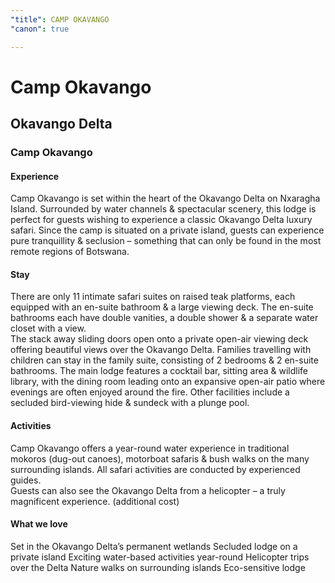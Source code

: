 ```yaml
---
"title": CAMP OKAVANGO
"canon": true

---
```


# Camp Okavango
## Okavango Delta
### Camp Okavango

#### Experience
Camp Okavango is set within the heart of the Okavango Delta on Nxaragha Island.  Surrounded by water channels &amp; spectacular scenery, this lodge is perfect for guests wishing to experience a classic Okavango Delta luxury safari.
Since the camp is situated on a private island, guests can experience pure tranquillity &amp; seclusion – something that can only be found in the most remote regions of Botswana.

#### Stay
There are only 11 intimate safari suites on raised teak platforms, each equipped with an en-suite bathroom &amp; a large viewing deck.  The en-suite bathrooms each have double vanities, a double shower &amp; a separate water closet with a view.  
The stack away sliding doors open onto a private open-air viewing deck offering beautiful views over the Okavango Delta.
Families travelling with children can stay in the family suite, consisting of 2 bedrooms &amp; 2 en-suite bathrooms.
The main lodge features a cocktail bar, sitting area &amp; wildlife library, with the dining room leading onto an expansive open-air patio where evenings are often enjoyed around the fire. Other facilities include a secluded bird-viewing hide &amp; sundeck with a plunge pool.

#### Activities
Camp Okavango offers a year-round water experience in traditional mokoros (dug-out canoes), motorboat safaris &amp; bush walks on the many surrounding islands.  All safari activities are conducted by experienced guides.  
Guests can also see the Okavango Delta from a helicopter – a truly magnificent experience. (additional cost)


#### What we love
Set in the Okavango Delta’s permanent wetlands
Secluded lodge on a private island
Exciting water-based activities year-round
Helicopter trips over the Delta
Nature walks on surrounding islands
Eco-sensitive lodge